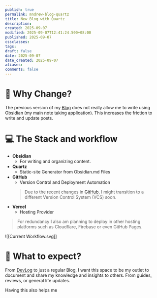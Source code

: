 ```yaml
---
publish: true
permalink: mndrew-blog-quartz
title: New Blog with Quartz
description:
created: 2025-09-07
modified: 2025-09-07T12:41:24.500+08:00
published: 2025-09-07
cssclasses:
tags:
draft: false
date: 2025-09-07
date_created: 2025-09-07
aliases:
comments: false
---
```


# 🌱 Why Change?
The previous version of my [Blog](https://mndrewdevlog.web.app/blog/) does not really allow me to write using Obsidian (my main note taking application). This increases the friction to write and update posts. 


# 💻 The Stack and workflow
- **Obsidian**
	- For writing and organizing content.
- **Quartz**
	- Static-site Generator from Obsidian.md Files
- **GitHub**
	- Version Control and Deployment Automation
	 > Due to the recent changes in [GitHub](https://www.theverge.com/news/757461/microsoft-github-thomas-dohmke-resignation-coreai-team-transition), I might transition to a different Version Control System (VCS) soon. 
- **Vercel**
	- Hosting Provider
> 	For redundancy I also am planning to deploy in other hosting platforms such as Cloudflare, Firebase or even GitHub Pages.

![[Current Workflow.svg]]

# 🤔 What to expect? 

From [DevLog](https://mndrewdevlog.web.app/blog/) to just a regular Blog, I want this space to be my outlet to document and share my knowledge and insights to others. From guides, reviews, or general life updates. 

Having this also helps me 
